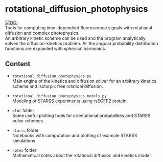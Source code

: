 # rotational_diffusion_photophysics
[![DOI](https://zenodo.org/badge/DOI/10.5281/zenodo.7009614.svg)](https://doi.org/10.5281/zenodo.7009614)  
Tools for computing time-dependent fluorescence signals with rotational diffusion and complex photophysics.  
An arbitrary kinetic scheme can be used and the program analytically solves the diffusion-kinetics problem. All the angular probability distribution functions are expanded with spherical harmonics.  

## Content
- `rotational_diffusion_photophysics.py`  
Main engine of the kinetics and diffusion solver for an arbitrary kinetics scheme and isotorpic free rotatioal diffusion.

- `rotational_diffusion_photophysics_models.py`  
Modeling of STARSS experiments using rsEGFP2 protein.

- `plot` folder  
Some useful plotting tools for orientational probabilities and STARSS pulse schemes.

- `starss` folder  
Notebooks with computation and plotting of example STARSS simulations.

- `notes` folder  
Mathematical notes about the rotational diffusion and kinetics model.
